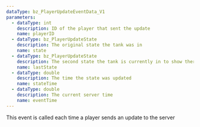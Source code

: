 ```yaml
---
dataType: bz_PlayerUpdateEventData_V1
parameters:
  - dataType: int
    description: ID of the player that sent the update
    name: playerID
  - dataType: bz_PlayerUpdateState
    description: The original state the tank was in
    name: state
  - dataType: bz_PlayerUpdateState
    description: The second state the tank is currently in to show there was an update
    name: lastState
  - dataType: double
    description: The time the state was updated
    name: stateTime
  - dataType: double
    description: The current server time
    name: eventTime
---
```


This event is called each time a player sends an update to the server
